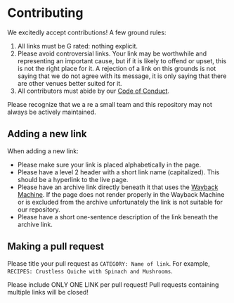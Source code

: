 # Contributing

We excitedly accept contributions! A few ground rules:

1. All links must be G rated: nothing explicit.
1. Please avoid controversial links. Your link may be worthwhile and representing an important cause, but if it is likely to offend or upset, this is not the right place for it. A rejection of a link on this grounds is not saying that we do not agree with its message, it is only saying that there are other venues better suited for it.
1. All contributors must abide by our [Code of Conduct](CODE_OF_CONDUCT.md).

Please recognize that we a re a small team and this repository may not always be actively maintained.

## Adding a new link
When adding a new link:
- Please make sure your link is placed alphabetically in the page.
- Please have a level 2 header with a short link name (capitalized). This should be a hyperlink to the live page.
- Please have an archive link directly beneath it that uses the [Wayback Machine](https://help.archive.org/help/using-the-wayback-machine/). If the page does not render properly in the Wayback Machine or is excluded from the archive unfortunately the link is not suitable for our repository.
- Please have a short one-sentence description of the link beneath the archive link.

## Making a pull request
Please title your pull request as `CATEGORY: Name of link`. For example, `RECIPES: Crustless Quiche with Spinach and Mushrooms`.

Please include ONLY ONE LINK per pull request! Pull requests containing multiple links will be closed!